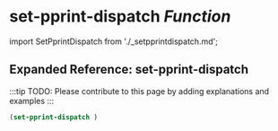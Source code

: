 # **set-pprint-dispatch** *Function*

import SetPprintDispatch from './_setpprintdispatch.md';

<SetPprintDispatch />

## Expanded Reference: set-pprint-dispatch

:::tip
TODO: Please contribute to this page by adding explanations and examples
:::

```lisp
(set-pprint-dispatch )
```
